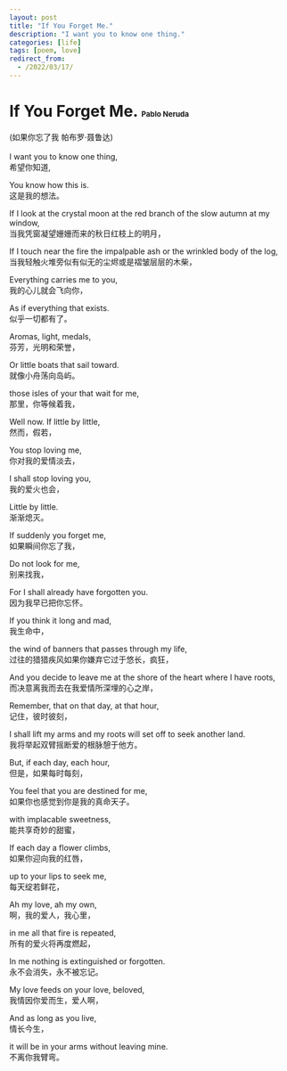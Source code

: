 ```yaml
---
layout: post
title: "If You Forget Me."
description: "I want you to know one thing."
categories: [life]
tags: [poem, love]
redirect_from:
  - /2022/03/17/
---
```


# If You Forget Me. <font size=2>Pablo Neruda</font>

(如果你忘了我 帕布罗·聂鲁达)
<br/>
<br/>
I want you to know one thing,  
希望你知道,

You know how this is.  
这是我的想法。

If I look at the crystal moon at the red branch of the slow autumn at my window,  
当我凭窗凝望姗姗而来的秋日红枝上的明月，

If I touch near the fire the impalpable ash or the wrinkled body of the log,  
当我轻触火堆旁似有似无的尘烬或是褶皱层层的木柴，

Everything carries me to you,  
我的心儿就会飞向你，

As if everything that exists.  
似乎一切都有了。

Aromas, light, medals,  
芬芳，光明和荣誉，

Or little boats that sail toward.  
就像小舟荡向岛屿。

those isles of your that wait for me,  
那里，你等候着我，

Well now. If little by little,  
然而，假若，

You stop loving me,  
你对我的爱情淡去，

I shall stop loving you,  
我的爱火也会，

Little by little.  
渐渐熄灭。

If suddenly you forget me,  
如果瞬间你忘了我，

Do not look for me,  
别来找我，

For I shall already have forgotten you.  
因为我早已把你忘怀。

If you think it long and mad,  
我生命中，

the wind of banners that passes through my life,  
过往的猎猎疾风如果你嫌弃它过于悠长，疯狂，

And you decide to leave me at the shore of the heart where I have roots,  
而决意离我而去在我爱情所深埋的心之岸，

Remember, that on that day, at that hour,  
记住，彼时彼刻，

I shall lift my arms and my roots will set off to seek another land.  
我将举起双臂摇断爱的根脉憩于他方。

But, if each day, each hour,  
但是，如果每时每刻，

You feel that you are destined for me,  
如果你也感觉到你是我的真命天子。

with implacable sweetness,  
能共享奇妙的甜蜜，

If each day a flower climbs,  
如果你迎向我的红唇，

up to your lips to seek me,  
每天绽若鲜花，

Ah my love, ah my own,  
啊，我的爱人，我心里，

in me all that fire is repeated,  
所有的爱火将再度燃起，

In me nothing is extinguished or forgotten.  
永不会消失，永不被忘记。

My love feeds on your love, beloved,  
我情因你爱而生，爱人啊，

And as long as you live,  
情长今生，

it will be in your arms without leaving mine.  
不离你我臂弯。
